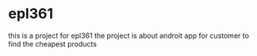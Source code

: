 epl361
======

this is a project for epl361 
the project is about androit app for customer to find the cheapest products

